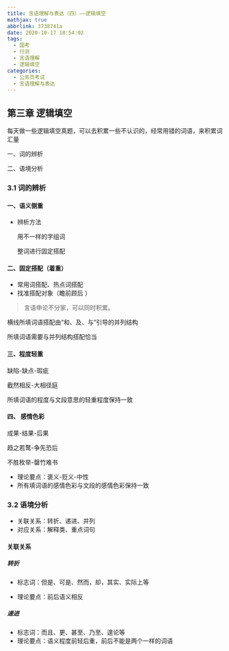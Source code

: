 ```yaml
---
title: 言语理解与表达（四）——逻辑填空
mathjax: true
abbrlink: 3738741a
date: 2020-10-17 18:54:02
tags:
  - 国考
  - 行测
  - 言语理解
  - 逻辑填空
categories:
  - 公务员考试
  - 言语理解与表达
---
```


## 第三章 逻辑填空

每天做一些逻辑填空真题，可以去积累一些不认识的，经常用错的词语，来积累词汇量

一、词的辨析

二、语境分析

### 3.1 词的辨析

#### 一、语义侧重

- 辨析方法

  用不一样的字组词

  整词进行固定搭配 

#### 二、固定搭配（着重）

- 常用词搭配、热点词搭配
- 找准搭配对象（瞻前顾后 ）

> 言语申论不分家，可以同时积累。

横线所填词语搭配由“和、及、与”引导的并列结构

所填词语需要与并列结构搭配恰当

#### 三、程度轻重

缺陷-缺点-瑕疵

截然相反-大相径庭

所填词语的程度与文段意思的轻重程度保持一致

#### 四、 感情色彩

成果-结果-后果

趋之若鹜-争先恐后

不胜枚举-罄竹难书

- 理论要点：褒义-贬义-中性
- 所有填词语的感情色彩与文段的感情色彩保持一致 

### 3.2 语境分析

- 关联关系：转折、递进、并列
- 对应关系：解释类、重点词句

#### 关联关系

##### 转折

- 标志词：但是、可是、然而，却，其实、实际上等

- 理论要点：前后语义相反 

##### 递进

- 标志词：而且、更、甚至、乃至、遑论等
- 理论要点：语义程度前轻后重，前后不能是两个一样的词语